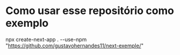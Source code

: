 
# Como usar esse repositório como exemplo
npx create-next-app . --use-npm "https://github.com/gustavohernandes11/next-exemple/"
